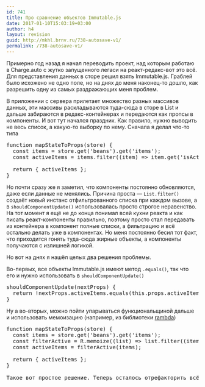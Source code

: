 ```yaml
---
id: 741
title: Про сравнение объектов Immutable.js
date: 2017-01-10T15:03:19+03:00
author: h4
layout: revision
guid: http://mkhl.brnv.ru/738-autosave-v1/
permalink: /738-autosave-v1/
---
```

Примерно год назад я начал переводить проект, над которым работаю в Charge.auto с жутко запущенного легаси на реакт-редакс-вот это всё. Для представления данных в сторе решил взять Immutable.js. Граблей было исхожено не одно поле, но на днях до меня наконец-то дошло, как разрешить одну из самых раздражающих меня проблем.

В приложении с сервера прилетает множество разных массивов данных, эти массивы раскладываются туда-сюда в сторе в List и дальше забираются в редакс-контейнерах и передаются как пропсы в компоненты. И вот тут начался праздник. Как правило, нужно выводить не весь список, а какую-то выборку по нему. Сначала я делал что-то типа

<pre>function mapStateToProps(store) {
  const items = store.get('beans').get('items');
  const activeItems = items.filter((item) =&gt; item.get('isActive'));

  return { activeItems };
}</pre>

Но почти сразу же я заметил, что компоненты постоянно обновляются, даже если данные не менялись. Причина проста — `List.filter()` создаёт новый инстанс отфильтрованного списка при каждом вызове, а в `shouldComponentUpdate()` использовалась просто строгое неравенство. На тот момент я ещё не до конца понимал всей кухни реакта и как писать реакт-компоненты правильно, поэтому просто стал передавать из контейнера в компонент полные списки, а фильтрацию и всё остально делать уже в компонентах. Но меня постоянно бесил тот факт, что приходится гонять туда-сюда жирные объекты, а компоненты получаются с излишней логикой.

Но вот на днях я нашёл целых два решения проблемы.

Во-первых, все объекты Immutable.js имеют метод `.equals()`, так что его и нужно использовать в `shouldComponentUpdate()`

<pre>shouldComponentUpdate(nextProps) {
  return !nextProps.activeItems.equals(this.props.activeItems);
}</pre>

Ну а во-вторых, можно пойти упарываться функциональщиной дальше и использовать мемоизацию (например, из библиотеки [rambda](http://ramdajs.com/))

<pre>function mapStateToProps(store) {
  const items = store.get('beans').get('items');
  const filterActive = R.memoize((list) =&gt; list.filter((item) =&gt; item.get('isActive')));
  const activeItems = filterActive(items);

  return { activeItems };
}

Такое вот простое решение. Теперь осталось отрефакторить всё.</pre>